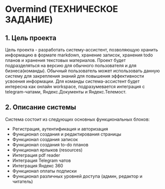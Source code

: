 # Overmind (ТЕХНИЧЕСКОЕ ЗАДАНИЕ)
## 1. Цель проекта
Цель проекта - разработать систему-ассистент, позволяющую хранить информацию в формате markdown, хранение записок, хранения todo планов и хранения текстовых материалов. Проект будет подразделяться на версию для обычного пользователя и для бизнеса(команды). Обычный пользователь может использовать данную систему для закрепления знаний для повышения эффективности усвоения информации. Для команды система-ассистент будет интересна как онлайн workspace, подразумевается интеграция с telegram-чатами, Яндекс.Документы и Яндекс.Телемост.
## 2. Описание системы
Система состоит из следующих основных функциональных блоков:
- Регистрация, аутентификация и авторизация
- Функционал создания и редактирования страницы
- Функционал создания записок
- Функционал создания to-do планов
- Функционал ярлыков (resources)
- Интеграция pdf reader
- Интеграция Telegram чатов
- Интеграция Яндекс 360
- Функционал оплаты подписки
- Функционал различных уровней доступа (админ, редактор и читатель)
